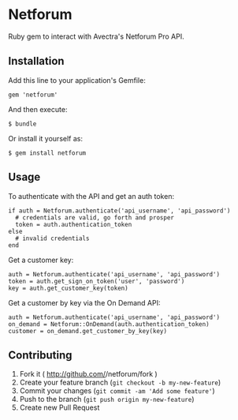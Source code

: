 # Netforum

Ruby gem to interact with Avectra's Netforum Pro API.

## Installation

Add this line to your application's Gemfile:

    gem 'netforum'

And then execute:

    $ bundle

Or install it yourself as:

    $ gem install netforum

## Usage

To authenticate with the API and get an auth token:

    if auth = Netforum.authenticate('api_username', 'api_password')
      # credentials are valid, go forth and prosper
      token = auth.authentication_token
    else
      # invalid credentials
    end

Get a customer key:

    auth = Netforum.authenticate('api_username', 'api_password')
    token = auth.get_sign_on_token('user', 'password')
    key = auth.get_customer_key(token)

Get a customer by key via the On Demand API:

    auth = Netforum.authenticate('api_username', 'api_password')
    on_demand = Netforum::OnDemand(auth.authentication_token)
    customer = on_demand.get_customer_by_key(key)


## Contributing

1. Fork it ( http://github.com/<my-github-username>/netforum/fork )
2. Create your feature branch (`git checkout -b my-new-feature`)
3. Commit your changes (`git commit -am 'Add some feature'`)
4. Push to the branch (`git push origin my-new-feature`)
5. Create new Pull Request

